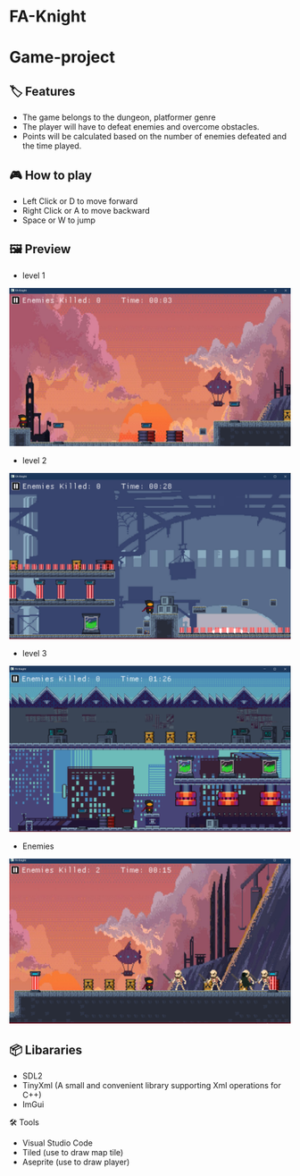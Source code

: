 # FA-Knight
# Game-project

## 🏷️ Features
* The game belongs to the dungeon, platformer genre
* The player will have to defeat enemies and overcome obstacles.
* Points will be calculated based on the number of enemies defeated and the time played.

## 🎮 How to play
* Left Click or D to move forward
* Right Click or A to move backward
* Space or W to jump


## 🖼️ Preview

* level 1
<img src="res/texture/demo1.png">

* level 2
<img src="res/texture/demo2.png">

* level 3
<img src="res/texture/demo3.png">

* Enemies
<img src="res/texture/demo4.png">


## 📦 Libararies 
- SDL2
- TinyXml (A small and convenient library supporting Xml operations for C++)
- ImGui
   
🛠️ Tools
- Visual Studio Code
- Tiled (use to draw map tile)
- Aseprite (use to draw player)


    


